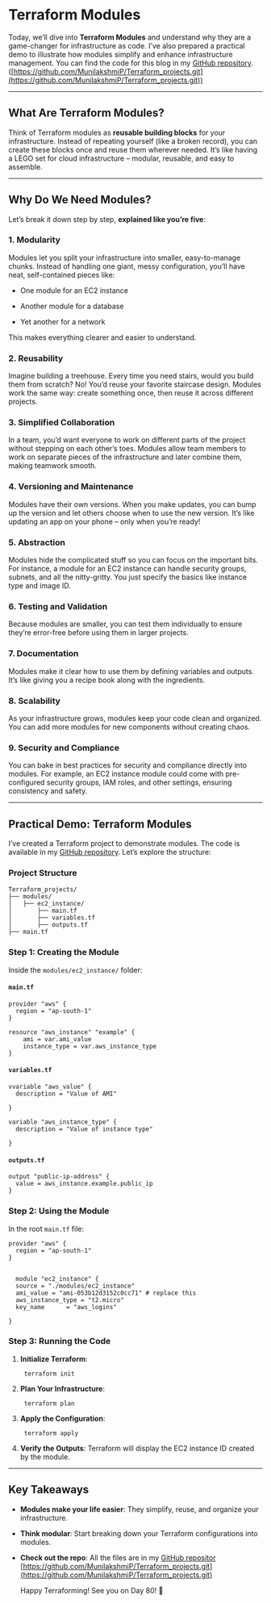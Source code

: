 # Terraform Modules
Today, we’ll dive into  **Terraform Modules**  and understand why they are a game-changer for infrastructure as code. I’ve also prepared a practical demo to illustrate how modules simplify and enhance infrastructure management. You can find the code for this blog in my  [GitHub repository](https://github.com/MunilakshmiP/Terraform_projects.git).([https://github.com/MunilakshmiP/Terraform_projects.git](https://github.com/MunilakshmiP/Terraform_projects.git))

----------

## [](https://100daysdevops.hashnode.dev/day-79-of-100-days-terraform-modules?source=more_articles_bottom_blogs#heading-what-are-terraform-modules "Permalink")What Are Terraform Modules?

Think of Terraform modules as  **reusable building blocks**  for your infrastructure. Instead of repeating yourself (like a broken record), you can create these blocks once and reuse them wherever needed. It’s like having a LEGO set for cloud infrastructure – modular, reusable, and easy to assemble.

----------

## [](https://100daysdevops.hashnode.dev/day-79-of-100-days-terraform-modules?source=more_articles_bottom_blogs#heading-why-do-we-need-modules "Permalink")Why Do We Need Modules?

Let’s break it down step by step,  **explained like you’re five**:

### [](https://100daysdevops.hashnode.dev/day-79-of-100-days-terraform-modules?source=more_articles_bottom_blogs#heading-1-modularity "Permalink")1.  **Modularity**

Modules let you split your infrastructure into smaller, easy-to-manage chunks. Instead of handling one giant, messy configuration, you’ll have neat, self-contained pieces like:

-   One module for an EC2 instance
    
-   Another module for a database
    
-   Yet another for a network
    

This makes everything clearer and easier to understand.

### [](https://100daysdevops.hashnode.dev/day-79-of-100-days-terraform-modules?source=more_articles_bottom_blogs#heading-2-reusability "Permalink")2.  **Reusability**

Imagine building a treehouse. Every time you need stairs, would you build them from scratch? No! You’d reuse your favorite staircase design. Modules work the same way: create something once, then reuse it across different projects.

### [](https://100daysdevops.hashnode.dev/day-79-of-100-days-terraform-modules?source=more_articles_bottom_blogs#heading-3-simplified-collaboration "Permalink")3.  **Simplified Collaboration**

In a team, you’d want everyone to work on different parts of the project without stepping on each other’s toes. Modules allow team members to work on separate pieces of the infrastructure and later combine them, making teamwork smooth.

### [](https://100daysdevops.hashnode.dev/day-79-of-100-days-terraform-modules?source=more_articles_bottom_blogs#heading-4-versioning-and-maintenance "Permalink")4.  **Versioning and Maintenance**

Modules have their own versions. When you make updates, you can bump up the version and let others choose when to use the new version. It’s like updating an app on your phone – only when you’re ready!

### [](https://100daysdevops.hashnode.dev/day-79-of-100-days-terraform-modules?source=more_articles_bottom_blogs#heading-5-abstraction "Permalink")5.  **Abstraction**

Modules hide the complicated stuff so you can focus on the important bits. For instance, a module for an EC2 instance can handle security groups, subnets, and all the nitty-gritty. You just specify the basics like instance type and image ID.

### [](https://100daysdevops.hashnode.dev/day-79-of-100-days-terraform-modules?source=more_articles_bottom_blogs#heading-6-testing-and-validation "Permalink")6.  **Testing and Validation**

Because modules are smaller, you can test them individually to ensure they’re error-free before using them in larger projects.

### [](https://100daysdevops.hashnode.dev/day-79-of-100-days-terraform-modules?source=more_articles_bottom_blogs#heading-7-documentation "Permalink")7.  **Documentation**

Modules make it clear how to use them by defining variables and outputs. It’s like giving you a recipe book along with the ingredients.

### [](https://100daysdevops.hashnode.dev/day-79-of-100-days-terraform-modules?source=more_articles_bottom_blogs#heading-8-scalability "Permalink")8.  **Scalability**

As your infrastructure grows, modules keep your code clean and organized. You can add more modules for new components without creating chaos.

### [](https://100daysdevops.hashnode.dev/day-79-of-100-days-terraform-modules?source=more_articles_bottom_blogs#heading-9-security-and-compliance "Permalink")9.  **Security and Compliance**

You can bake in best practices for security and compliance directly into modules. For example, an EC2 instance module could come with pre-configured security groups, IAM roles, and other settings, ensuring consistency and safety.

----------

## [](https://100daysdevops.hashnode.dev/day-79-of-100-days-terraform-modules?source=more_articles_bottom_blogs#heading-practical-demo-terraform-modules "Permalink")Practical Demo: Terraform Modules

I’ve created a Terraform project to demonstrate modules. The code is available in my  [GitHub repository](https://github.com/MunilakshmiP/Terraform_projects.git). Let’s explore the structure:

### [](https://100daysdevops.hashnode.dev/day-79-of-100-days-terraform-modules?source=more_articles_bottom_blogs#heading-project-structure "Permalink")Project Structure

```
Terraform_projects/
├── modules/
│   ├── ec2_instance/
│       ├── main.tf
│       ├── variables.tf
│       ├── outputs.tf
├── main.tf

```

### [](https://100daysdevops.hashnode.dev/day-79-of-100-days-terraform-modules?source=more_articles_bottom_blogs#heading-step-1-creating-the-module "Permalink")Step 1: Creating the Module

Inside the  `modules/ec2_instance/`  folder:

#### [](https://100daysdevops.hashnode.dev/day-79-of-100-days-terraform-modules?source=more_articles_bottom_blogs#heading-maintf "Permalink")`main.tf`


```
provider "aws" {
  region = "ap-south-1"
}

resource "aws_instance" "example" {
    ami = var.ami_value
    instance_type = var.aws_instance_type
}

```

#### [](https://100daysdevops.hashnode.dev/day-79-of-100-days-terraform-modules?source=more_articles_bottom_blogs#heading-variablestf "Permalink")`variables.tf`


```
vvariable "aws_value" {
  description = "Value of AMI"

}

variable "aws_instance_type" {
  description = "Value of instance type"

}

```

#### [](https://100daysdevops.hashnode.dev/day-79-of-100-days-terraform-modules?source=more_articles_bottom_blogs#heading-outputstf "Permalink")`outputs.tf`

```
output "public-ip-address" {
  value = aws_instance.example.public_ip
}

```

### [](https://100daysdevops.hashnode.dev/day-79-of-100-days-terraform-modules?source=more_articles_bottom_blogs#heading-step-2-using-the-module "Permalink")Step 2: Using the Module

In the root  `main.tf`  file:


```
provider "aws" {
  region = "ap-south-1"
}


  module "ec2_instance" {
  source = "./modules/ec2_instance"
  ami_value = "ami-053b12d3152c0cc71" # replace this
  aws_instance_type = "t2.micro"
  key_name      = "aws_logins"

}

```

### [](https://100daysdevops.hashnode.dev/day-79-of-100-days-terraform-modules?source=more_articles_bottom_blogs#heading-step-3-running-the-code "Permalink")Step 3: Running the Code

1.  **Initialize Terraform**:

    ```
     terraform init
    
    ```
    
2.  **Plan Your Infrastructure**:
    

    
    ```
     terraform plan
    
    ```
    
3.  **Apply the Configuration**:
  
    
    ```
     terraform apply
    
    ```
    
4.  **Verify the Outputs**: Terraform will display the EC2 instance ID created by the module.
    

----------

## [](https://100daysdevops.hashnode.dev/day-79-of-100-days-terraform-modules?source=more_articles_bottom_blogs#heading-key-takeaways "Permalink")Key Takeaways

-   **Modules make your life easier**: They simplify, reuse, and organize your infrastructure.
    
-   **Think modular**: Start breaking down your Terraform configurations into modules.
    
-   **Check out the repo**: All the files are in my  [GitHub repositor](https://github.com/MunilakshmiP/Terraform_projects.git)  [https://github.com/MunilakshmiP/Terraform_projects.git](https://github.com/MunilakshmiP/Terraform_projects.git)
    
    Happy Terraforming! See you on Day 80! 🌟
